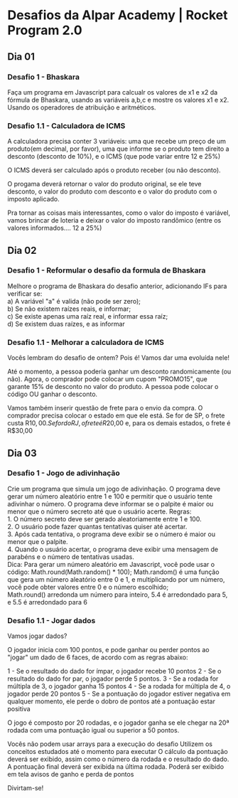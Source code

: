 <h1><strong>Desafios da Alpar Academy | Rocket Program 2.0 </strong></h1>

<h2>Dia 01</h2>
<h3><strong>Desafio 1 - Bhaskara</strong></h3>
<p>Faça um programa em Javascript para calcualr os valores de x1 e x2 da fórmula de Bhaskara, usando as variáveis
a,b,c e mostre os valores x1 e x2. Usando os operadores de atribuição e aritméticos.</p>

<h3><strong>Desafio 1.1 - Calculadora de ICMS</strong></h3>
<p>A calculadora precisa conter 3 variáveis: uma que recebe um preço de um produto(em decimal, por favor), uma que informe se o produto tem direito a desconto (desconto de 10%), e o ICMS (que pode variar entre 12 e 25%)
 
O ICMS deverá ser calculado após o produto receber (ou não desconto). 
 
O progama deverá retornar o valor do produto original, se ele teve desconto, o valor do produto com desconto e o valor do produto com o imposto aplicado. 
 
Pra tornar as coisas mais interessantes, como o valor do imposto é variável, vamos brincar de loteria e deixar o valor do imposto randômico (entre os valores informados.... 12 a 25%)</p>

<h2>Dia 02</h2>
<h3><strong>Desafio 1 - Reformular o desafio da formula de Bhaskara</strong></h3>
<p>Melhore o programa de Bhaskara do desafio anterior, adicionando IFs para verificar se: <br>
a) A variável "a" é valida (não pode ser zero);<br>
b) Se não existem raízes reais, e informar;<br>
c) Se existe apenas uma raíz real, e informar essa raíz; <br>
d) Se existem duas raízes, e as informar</p>

<h3><strong>Desafio 1.1 - Melhorar a calculadora de ICMS</strong></h3>
<p>Vocês lembram do desafio de ontem? Pois é! Vamos dar uma evoluída nele! 
 
Até o momento, a pessoa poderia ganhar um desconto randomicamente (ou não). Agora, o comprador pode colocar um cupom "PROMO15", que garante 15% de desconto no valor do produto. A pessoa pode colocar o código OU ganhar o desconto. 
 
Vamos também inserir questão de frete para o envio da compra. O comprador precisa colocar o estado em que ele está. Se for de SP, o frete custa R$10,00. Se for do RJ, o frete é R$20,00 e, para os demais estados, o frete é R$30,00</p>

<h2>Dia 03</h2>
<h3><strong>Desafio 1 - Jogo de adivinhação</strong></h3>
<p>Crie um programa que simula um jogo de adivinhação. O programa deve gerar um número
aleatório entre 1 e 100 e permitir que o usuário tente adivinhar o número. O programa
deve informar se o palpite é maior ou menor que o número secreto até que o usuário
acerte.
Regras:<br>
1. O número secreto deve ser gerado aleatoriamente entre 1 e 100.<br>
2. O usuário pode fazer quantas tentativas quiser até acertar.<br>
3. Após cada tentativa, o programa deve exibir se o número é maior ou menor que o
palpite.<br>
4. Quando o usuário acertar, o programa deve exibir uma mensagem de parabéns e o
número de tentativas usadas.<br>
Dica:
Para gerar um número aleatório em Javascript, você pode usar o código:
Math.round(Math.random() * 100);
Math.random() é uma função que gera um número aleatório entre 0 e 1, e multiplicando
por um número, você pode obter valores entre 0 e o número escolhido;<br>
Math.round() arredonda um número para inteiro, 5.4 é arredondado para 5, e 5.5 é
arredondado para 6</p>

<h3><strong>Desafio 1.1 - Jogar dados</strong></h3>
<p>Vamos jogar dados?
 
O jogador inicia com 100 pontos, e pode ganhar ou perder pontos ao "jogar" um dado de 6 faces, de acordo com as regras abaixo:
 
1 - Se o resultado do dado for ímpar, o jogador recebe 10 pontos
2 - Se o resultado do dado for par, o jogador perde 5 pontos.
3 - Se a rodada for múltipla de 3, o jogador ganha 15 pontos
4 - Se a rodada for múltipla de 4, o jogador perde 20 pontos
5 - Se a pontuação do jogador estiver negativa em qualquer momento, ele perde o dobro de pontos até a pontuação estar positiva
 
O jogo é composto por 20 rodadas, e o jogador ganha se ele chegar na 20ª rodada com uma pontuação igual ou superior a 50 pontos.
 
Vocês não podem usar arrays para a execução do desafio
Utilizem os conceitos estudados até o momento para executar
O cálculo da pontuação deverá ser exibido, assim como o número da rodada e o resultado do dado.
A pontuação final deverá ser exibida na última rodada.
Poderá ser exibido em tela avisos de ganho e perda de pontos
 
Divirtam-se!</p>

